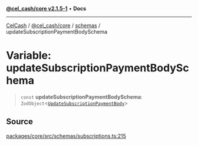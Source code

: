 [**@cel_cash/core v2.1.5-1**](../../README.md) • **Docs**

***

[CelCash](../../../../README.md) / [@cel\_cash/core](../../README.md) / [schemas](../README.md) / updateSubscriptionPaymentBodySchema

# Variable: updateSubscriptionPaymentBodySchema

> `const` **updateSubscriptionPaymentBodySchema**: `ZodObject`\<[`UpdateSubscriptionPaymentBody`](../../index/type-aliases/UpdateSubscriptionPaymentBody.md)\>

## Source

[packages/core/src/schemas/subscriptions.ts:215](https://github.com/Pyxlab/celcash/blob/9dbc7013720b05f34ded33140fbf1d827b403eea/packages/core/src/schemas/subscriptions.ts#L215)

